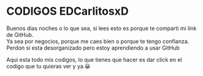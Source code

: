 # CODIGOS EDCarlitosxD 
Buenos dias noches o lo que sea, si lees esto es porque te comparti mi link de GitHub.                   
Ya sea por negocios, porque me caes bien o porque te tengo confianza. Perdon si esta desorganizado pero estoy aprendiendo a usar GitHub

Aqui esta todo mis codigos, lo que tienes que hacer es dar click en el codigo que tu quieras ver y ya.😀
